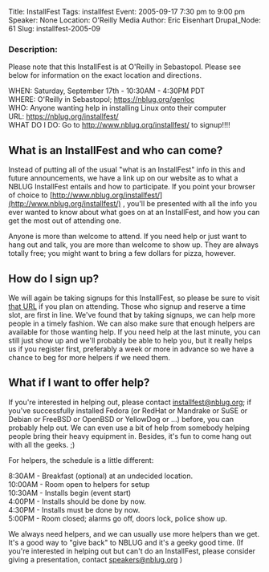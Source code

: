 Title: InstallFest
Tags: installfest
Event: 2005-09-17 7:30 pm to 9:00 pm
Speaker: None
Location: O'Reilly Media
Author: Eric Eisenhart
Drupal_Node: 61
Slug: installfest-2005-09

### Description:

Please note that this InstallFest is at O'Reilly in Sebastopol. Please see below for information on the exact location and directions.

WHEN:  Saturday, September 17th - 10:30AM - 4:30PM PDT<br>
WHERE: O'Reilly in Sebastopol; https://nblug.org/genloc<br>
WHO:   Anyone wanting help in installing Linux onto their computer<br>
URL:   https://nblug.org/installfest/<br>
WHAT DO I DO: Go to http://www.nblug.org/installfest/ to signup!!!!

## What is an InstallFest and who can come?

Instead of putting all of the usual "what is an InstallFest" info in this and future announcements, we have a link up on our website as to what a NBLUG InstallFest entails and how to participate. If you point your browser of choice to [http://www.nblug.org/installfest/](http://www.nblug.org/installfest/) , you'll be presented with all the info you ever wanted to know about what goes on at an InstallFest, and how you can get the most out of attending one.

Anyone is more than welcome to attend. If you need help or just want to hang out and talk, you are more than welcome to show up. They are always totally free; you might want to bring a few dollars for pizza, however.

## How do I sign up?

We will again be taking signups for this InstallFest, so please be sure to visit [that URL](https://nblug.org/installfest/) if you plan on attending. Those who signup and reserve a time slot, are first in line. We've found that by taking signups, we can help more people in a timely fashion. We can also make sure that enough helpers are available for those wanting help. If you need help at the last minute, you can still just show up and we'll probably be able to help you, but it really helps us if you register first, preferably a week or more in advance so we have a chance to beg for more helpers if we need them.

## What if I want to offer help?

If you're interested in helping out, please contact installfest@nblug.org; if you've successfully
installed Fedora (or RedHat or Mandrake or SuSE or Debian or FreeBSD or OpenBSD or YellowDog or ...) before, you can probably help out. We can even use a bit of help from somebody helping people bring their heavy equipment in. Besides, it's fun to come hang out with all the geeks. ;)

For helpers, the schedule is a little different:

8:30AM  - Breakfast (optional) at an undecided location.<br>
10:00AM - Room open to helpers for setup<br>
10:30AM - Installs begin (event start)<br>
4:00PM  - Installs should be done by now.<br>
4:30PM  - Installs must be done by now.<br>
5:00PM  - Room closed; alarms go off, doors lock, police show up.

We always need helpers, and we can usually use more helpers than we get. It's a good way to "give back" to NBLUG and it's a geeky good time. (If you're interested in helping out but can't do an InstallFest, please consider giving a presentation, contact speakers@nblug.org )
